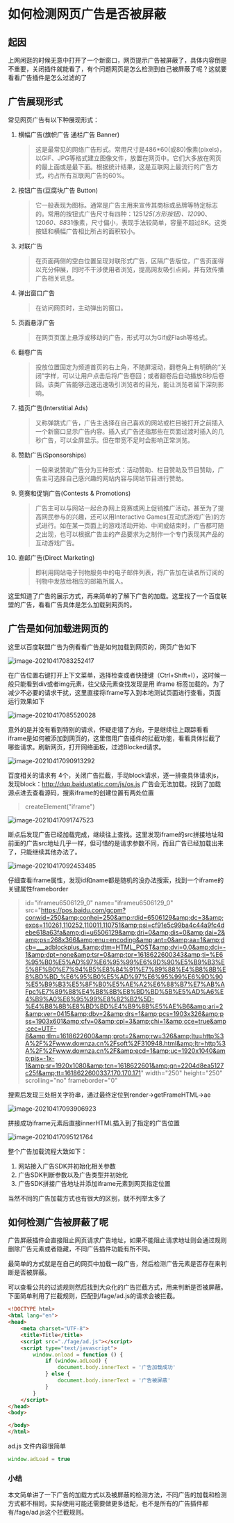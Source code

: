 # 如何检测网页广告是否被屏蔽


## 起因

上网闲逛的时候无意中打开了一个新窗口，网页提示广告被屏蔽了，具体内容倒是不重要，关闭插件就能看了，有个问题网页是怎么检测到自己被屏蔽了呢？这就要看看广告插件是怎么过滤的了



## 广告展现形式

常见网页广告有以下种展现形式：

1. 横幅广告(旗帜广告 通栏广告 Banner)

   > 这是最常见的网络广告形式。常用尺寸是486*60(或80)像素(pixels)，以GIF、JPG等格式建立图像文件，放置在网页中。它们大多放在网页的最上面或是最下面。根据统计结果，这是互联网上最流行的广告方式，约占所有互联网广告的60%。

2. 按钮广告(豆腐块广告 Button)

   > 它一般表现为图标。通常是广告主用来宣传其商标或品牌等特定标志的。常用的按钮式广告尺寸有四种：125*125(方形按钮)、120*90、120*60、88*31像素，尺寸偏小，表现手法较简单，容量不超过8K。这类按钮和横幅广告相比所占的面积较小。

3. 对联广告

   > 在页面两侧的空白位置呈现对联形式广告，区隔广告版位，广告页面得以充分伸展，同时不干涉使用者浏览，提高网友吸引点阅，并有效传播广告相关讯息。

4. 弹出窗口广告

   > 在访问网页时，主动弹出的窗口。

5. 页面悬浮广告

   > 在网页页面上悬浮或移动的广告，形式可以为Gif或Flash等格式。

6. 翻卷广告

   > 投放位置固定为频道首页的右上角，不随屏滚动，翻卷角上有明确的“关闭”字样，可以让用户点击后将广告卷回；或者翻卷后自动播放8秒后卷回。该类广告能够迅速迅速吸引浏览者的目光，能让浏览者留下深刻影响。

7. 插页广告(Interstitial Ads)

   > 又称弹跳式广告，广告主选择在自己喜欢的网站或栏目被打开之前插入一个新窗口显示广告内容。插入式广告还指那些在页面过渡时插入的几秒广告，可以全屏显示。但在带宽不足时会影响正常浏览。

8. 赞助广告(Sponsorships)

   > 一般来说赞助广告分为三种形式：活动赞助、栏目赞助及节目赞助，广告主可选择自己感兴趣的网站内容与网站节目进行赞助。

9. 竞赛和促销广告(Contests & Promotions)

   > 广告主可以与网站一起合办网上竞赛或网上促销推广活动，甚至为了提高网民参与的兴趣，还可以用Interactive Games(互动式游戏广告)的方式进行。如在某一页面上的游戏活动开始、中间或结束时，广告都可随之出现，也可以根据广告主的产品要求为之制作一个专门表现其产品的互动游戏广告。

10. 直邮广告(Direct Marketing)

    > 即利用网站电子刊物服务中的电子邮件列表，将广告加在读者所订阅的刊物中发放给相应的邮箱所属人。



这里知道了广告的展示方式，再来简单的了解下广告的加载。这里找了一个百度联盟的广告，看看广告具体是怎么加载到网页的。



## 广告是如何加载进网页的

这里以百度联盟广告为例看看广告是如何加载到网页的，网页广告如下

![image-20210417083252417](ad-plugin-detect.assets/image-20210417083252417.png)

在广告位置右键打开上下文菜单，选择检查或者快捷键（Ctrl+Shift+I），这时候一般只能看到div或者img元素，往父级元素查找发现是用 iframe 标签加载的。为了减少不必要的请求干扰，这里直接将iframe写入到本地测试页面进行查看。页面运行效果如下

![image-20210417085520028](ad-plugin-detect.assets/image-20210417085520028.png)

意外的是并没有看到特别的请求，怀疑走错了方向，于是继续往上跟踪看看iframe是如何被添加到网页的，这里借用广告插件的拦截功能，看看具体拦截了哪些请求。刷新网页，打开网络面板，过滤Blocked请求。

![image-20210417090913292](ad-plugin-detect.assets/image-20210417090913292.png)

百度相关的请求有 4个，关闭广告拦截，手动block请求，逐一排查具体请求js，发现block：http://dup.baidustatic.com/js/os.js 广告会无法加载。找到了加载源点进去查看源码，搜索iframe的创建位置有两处位置

> createElement("iframe")

![image-20210417091747523](ad-plugin-detect.assets/image-20210417091747523.png)

断点后发现广告已经加载完成，继续往上查找。这里发现iframe的src拼接地址和前面的广告src地址几乎一样，但可惜的是请求参数不同，而且广告已经加载出来了，只能继续其他办法了。

![image-20210417092453485](ad-plugin-detect.assets/image-20210417092453485.png)

仔细查看iframe属性，发现id和name都是随机的没办法搜索，找到一个iframe的关键属性frameborder

> id="iframeu6506129_0" name="iframeu6506129_0" src="https://pos.baidu.com/gcpm?conwid=250&amp;conhei=250&amp;rdid=6506129&amp;dc=3&amp;exps=110261,110252,110011,110751&amp;psi=cf91e5c99ba4c44a9fc4debe618a63fa&amp;di=u6506129&amp;dri=0&amp;dis=0&amp;dai=2&amp;ps=268x366&amp;enu=encoding&amp;ant=0&amp;aa=1&amp;dcb=___adblockplus_&amp;dtm=HTML_POST&amp;dvi=0.0&amp;dci=-1&amp;dpt=none&amp;tsr=0&amp;tpr=1618622600343&amp;ti=%E6%95%B0%E5%AD%97%E6%95%99%E6%9D%90%E5%B9%B3%E5%8F%B0%E7%94%B5%E8%84%91%E7%89%88%E4%B8%8B%E8%BD%BD_%E6%95%B0%E5%AD%97%E6%95%99%E6%9D%90%E5%B9%B3%E5%8F%B0%E5%AE%A2%E6%88%B7%E7%AB%AFpc%E7%89%88%E4%B8%8B%E8%BD%BD%5B%E5%AD%A6%E4%B9%A0%E6%95%99%E8%82%B2%5D-%E4%B8%8B%E8%BD%BD%E4%B9%8B%E5%AE%B6&amp;ari=2&amp;ver=0415&amp;dbv=2&amp;drs=1&amp;pcs=1903x326&amp;pss=1903x601&amp;cfv=0&amp;cpl=3&amp;chi=1&amp;cce=true&amp;cec=UTF-8&amp;tlm=1618622600&amp;prot=2&amp;rw=326&amp;ltu=http%3A%2F%2Fwww.downza.cn%2Fsoft%2F310948.html&amp;ltr=http%3A%2F%2Fwww.downza.cn%2F&amp;ecd=1&amp;uc=1920x1040&amp;pis=-1x-1&amp;sr=1920x1080&amp;tcn=1618622601&amp;qn=2204d8ea5127c25f&amp;tt=1618622600337.170.170.171" width="250" height="250" scrolling="no" frameborder="0"

搜索后发现三处相关字符串，通过最终定位到render->getFrameHTML->ae

![image-20210417093906923](ad-plugin-detect.assets/image-20210417093906923.png)

拼接成功iframe元素后直接innerHTML插入到了指定的广告位置

![image-20210417095121764](ad-plugin-detect.assets/image-20210417095121764.png)

整个广告加载流程大致如下：

1. 网站接入广告SDK并初始化相关参数
2. 广告SDK判断参数以及广告类型并初始化
3. 广告SDK拼接广告地址并添加iframe元素到网页指定位置



当然不同的广告加载方式也有很大的区别，就不列举太多了



## 如何检测广告被屏蔽了呢

广告屏蔽插件会直接阻止网页请求广告地址，如果不能阻止请求地址则会通过规则删除广告元素或者隐藏，不同广告插件功能有所不同。



最简单的方式就是在自己的网页中加载一段广告，然后检测广告元素是否存在来判断是否被屏蔽。



可以查看公共的过滤规则然后找到大众化的广告拦截方式，用来判断是否被屏蔽。下面简单利用了拦截规则，匹配到/fage/ad.js的请求会被拦截。



```html
<!DOCTYPE html>
<html lang="en">
<head>
    <meta charset="UTF-8">
    <title>Title</title>
    <script src="./fage/ad.js"></script>
    <script type="text/javascript">
        window.onload = function () {
            if (window.adLoad) {
                document.body.innerText = '广告加载成功'
            } else {
                document.body.innerText = '广告被屏蔽'
            }
        }
    </script>
</head>
<body>

</body>
</html>
```

ad.js 文件内容很简单

```javascript
window.adLoad = true
```



### 小结

本文简单讲了一下广告的加载方式以及被屏蔽的检测方法，不同广告的加载和检测方式都不相同，实际使用可能还需要做更多适配，也不是所有的广告插件都有/fage/ad.js这个拦截规则。